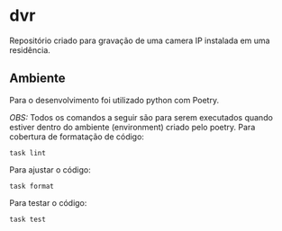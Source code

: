 # dvr

Repositório criado para gravação de uma camera IP instalada em uma residência.

## Ambiente
Para o desenvolvimento foi utilizado python com Poetry.

*_OBS:_* Todos os comandos a seguir são para serem executados quando estiver dentro do ambiente (environment) criado pelo poetry.
Para cobertura de formatação de código:
```
task lint
```
Para ajustar o código:
```
task format
```
Para testar o código:
```
task test
```
